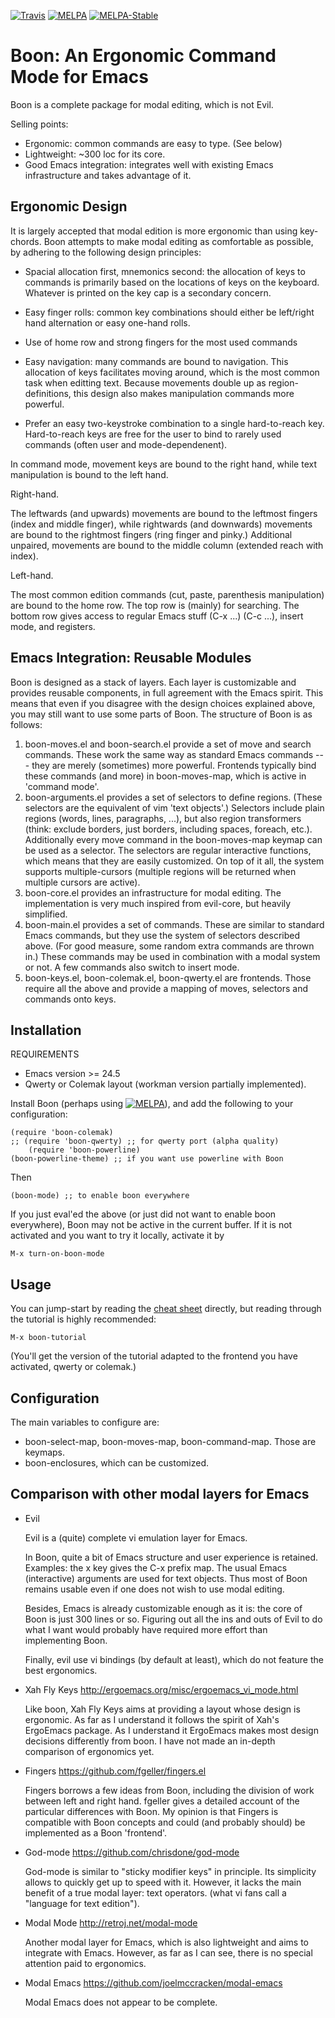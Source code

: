 [![Travis](https://travis-ci.org/jyp/boon.svg?branch=master)](https://travis-ci.org/jyp/boon)
[![MELPA](https://melpa.org/packages/boon-badge.svg)](https://melpa.org/#/boon)
[![MELPA-Stable](http://stable.melpa.org/packages/boon-badge.svg)](http://stable.melpa.org/#/boon)

Boon: An Ergonomic Command Mode for Emacs
==========================================

Boon is a complete package for modal editing, which is not Evil.

Selling points:
- Ergonomic: common commands are easy to type. (See below)
- Lightweight: ~300 loc for its core.
- Good Emacs integration: integrates well with existing Emacs
  infrastructure and takes advantage of it.


Ergonomic Design
----------------

It is largely accepted that modal edition is more ergonomic than using
key-chords.  Boon attempts to make modal editing as comfortable as
possible, by adhering to the following design principles:

- Spacial allocation first, mnemonics second: the allocation of keys
  to commands is primarily based on the locations of keys on the
  keyboard. Whatever is printed on the key cap is a secondary concern.

- Easy finger rolls: common key combinations should either be
  left/right hand alternation or easy one-hand rolls.

- Use of home row and strong fingers for the most used commands

- Easy navigation: many commands are bound to navigation. This
  allocation of keys facilitates moving around, which is the most
  common task when editting text. Because movements double up as
  region-definitions, this design also makes manipulation commands
  more powerful.

- Prefer an easy two-keystroke combination to a single hard-to-reach
  key. Hard-to-reach keys are free for the user to bind to rarely used
  commands (often user and mode-dependenent).

In command mode, movement keys are bound to the right hand, while text
manipulation is bound to the left hand.


Right-hand.

The leftwards (and upwards) movements are bound to the leftmost
fingers (index and middle finger), while rightwards (and downwards)
movements are bound to the rightmost fingers (ring finger and pinky.)
Additional unpaired, movements are bound to the middle column
(extended reach with index).

Left-hand.

The most common edition commands (cut, paste, parenthesis
manipulation) are bound to the home row. The top row is (mainly) for
searching. The bottom row gives access to regular Emacs stuff (C-x
...) (C-c ...), insert mode, and registers.


Emacs Integration: Reusable Modules
-----------------------------------

Boon is designed as a stack of layers. Each layer is customizable and
provides reusable components, in full agreement with the Emacs
spirit. This means that even if you disagree with the design choices
explained above, you may still want to use some parts of Boon. The
structure of Boon is as follows:

1. boon-moves.el and boon-search.el provide a set of move and search
   commands. These work the same way as standard Emacs commands ---
   they are merely (sometimes) more powerful. Frontends typically bind
   these commands (and more) in boon-moves-map, which is active in
   'command mode'.
2. boon-arguments.el provides a set of selectors to define
   regions. (These selectors are the equivalent of vim 'text
   objects'.) Selectors include plain regions (words, lines,
   paragraphs, ...), but also region transformers (think: exclude
   borders, just borders, including spaces, foreach,
   etc.). Additionally every move command in the boon-moves-map keymap
   can be used as a selector. The selectors are regular interactive
   functions, which means that they are easily customized. On top of
   it all, the system supports multiple-cursors (multiple regions will
   be returned when multiple cursors are active).
3. boon-core.el provides an infrastructure for modal editing. The
   implementation is very much inspired from evil-core, but heavily
   simplified.
4. boon-main.el provides a set of commands. These are similar to
   standard Emacs commands, but they use the system of selectors
   described above. (For good measure, some random extra commands are
   thrown in.) These commands may be used in combination with a modal
   system or not. A few commands also switch to insert mode.
5. boon-keys.el, boon-colemak.el, boon-qwerty.el are frontends. Those
   require all the above and provide a mapping of moves, selectors and
   commands onto keys.

Installation
------------

REQUIREMENTS
- Emacs version >= 24.5
- Qwerty or Colemak layout (workman version partially implemented).

Install Boon (perhaps using
[![MELPA](http://stable.melpa.org/packages/boon-badge.svg)](http://stable.melpa.org/#/boon)),
and add the following to your configuration:

    (require 'boon-colemak)
    ;; (require 'boon-qwerty) ;; for qwerty port (alpha quality)
        (require 'boon-powerline)
    (boon-powerline-theme) ;; if you want use powerline with Boon

Then

    (boon-mode) ;; to enable boon everywhere

If you just eval'ed the above (or just did not want to enable boon
everywhere), Boon may not be active in the current buffer. If it is
not activated and you want to try it locally, activate it by

    M-x turn-on-boon-mode

Usage
-----

You can jump-start by reading the
[cheat sheet](https://pdf.yt/d/hSKUThNNSxrNFXkQ) directly, but reading
through the tutorial is highly recommended:

    M-x boon-tutorial

(You'll get the version of the tutorial adapted to the frontend you
have activated, qwerty or colemak.)

Configuration
-------------

The main variables to configure are:

- boon-select-map, boon-moves-map, boon-command-map. Those are keymaps.
- boon-enclosures, which can be customized.

Comparison with other modal layers for Emacs
---------------------------------------------

- Evil

  Evil is a (quite) complete vi emulation layer for Emacs.

  In Boon, quite a bit of Emacs structure and user experience is
  retained. Examples: the x key gives the C-x prefix map.  The usual
  Emacs (interactive) arguments are used for text objects. Thus most of
  Boon remains usable even if one does not wish to use modal editing.

  Besides, Emacs is already customizable enough as it is: the core of
  Boon is just 300 lines or so. Figuring out all the ins and outs of
  Evil to do what I want would probably have required more effort than
  implementing Boon.

  Finally, evil use vi bindings (by default at least), which do not
  feature the best ergonomics.

- Xah Fly Keys http://ergoemacs.org/misc/ergoemacs_vi_mode.html

  Like boon, Xah Fly Keys aims at providing a layout whose design is
  ergonomic. As far as I understand it follows the spirit of Xah's
  ErgoEmacs package. As I understand it ErgoEmacs makes most design
  decisions differently from boon. I have not made an in-depth
  comparison of ergonomics yet.

- Fingers https://github.com/fgeller/fingers.el

  Fingers borrows a few ideas from Boon, including the division of
  work between left and right hand. fgeller gives a detailed account
  of the particular differences with Boon. My opinion is that Fingers
  is compatible with Boon concepts and could (and probably should) be
  implemented as a Boon 'frontend'.

- God-mode https://github.com/chrisdone/god-mode

  God-mode is similar to "sticky modifier keys" in principle. Its
  simplicity allows to quickly get up to speed with it. However, it
  lacks the main benefit of a true modal layer: text operators. (what
  vi fans call a "language for text edition").

- Modal Mode http://retroj.net/modal-mode

  Another modal layer for Emacs, which is also lightweight and aims to
  integrate with Emacs. However, as far as I can see, there is no
  special attention paid to ergonomics.

- Modal Emacs https://github.com/joelmccracken/modal-emacs

  Modal Emacs does not appear to be complete.

